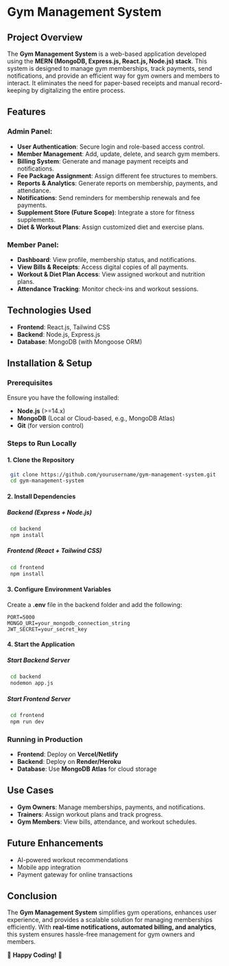 # Gym Management System

## Project Overview
The **Gym Management System** is a web-based application developed using the **MERN (MongoDB, Express.js, React.js, Node.js) stack**. This system is designed to manage gym memberships, track payments, send notifications, and provide an efficient way for gym owners and members to interact. It eliminates the need for paper-based receipts and manual record-keeping by digitalizing the entire process.

## Features
### Admin Panel:
- **User Authentication**: Secure login and role-based access control.
- **Member Management**: Add, update, delete, and search gym members.
- **Billing System**: Generate and manage payment receipts and notifications.
- **Fee Package Assignment**: Assign different fee structures to members.
- **Reports & Analytics**: Generate reports on membership, payments, and attendance.
- **Notifications**: Send reminders for membership renewals and fee payments.
- **Supplement Store (Future Scope)**: Integrate a store for fitness supplements.
- **Diet & Workout Plans**: Assign customized diet and exercise plans.

### Member Panel:
- **Dashboard**: View profile, membership status, and notifications.
- **View Bills & Receipts**: Access digital copies of all payments.
- **Workout & Diet Plan Access**: View assigned workout and nutrition plans.
- **Attendance Tracking**: Monitor check-ins and workout sessions.

## Technologies Used
- **Frontend**: React.js, Tailwind CSS
- **Backend**: Node.js, Express.js
- **Database**: MongoDB (with Mongoose ORM)

## Installation & Setup
### Prerequisites
Ensure you have the following installed:
- **Node.js** (>=14.x)
- **MongoDB** (Local or Cloud-based, e.g., MongoDB Atlas)
- **Git** (for version control)

### Steps to Run Locally
#### 1. Clone the Repository
```sh
 git clone https://github.com/yourusername/gym-management-system.git
 cd gym-management-system
```
#### 2. Install Dependencies
##### Backend (Express + Node.js)
```sh
 cd backend
 npm install
```
##### Frontend (React + Tailwind CSS)
```sh
 cd frontend
 npm install
```
#### 3. Configure Environment Variables
Create a **.env** file in the backend folder and add the following:
```env
PORT=5000
MONGO_URI=your_mongodb_connection_string
JWT_SECRET=your_secret_key
```
#### 4. Start the Application
##### Start Backend Server
```sh
 cd backend
 nodemon app.js
```
##### Start Frontend Server
```sh
 cd frontend
 npm run dev
```

### Running in Production
- **Frontend**: Deploy on **Vercel/Netlify**
- **Backend**: Deploy on **Render/Heroku**
- **Database**: Use **MongoDB Atlas** for cloud storage

## Use Cases
- **Gym Owners**: Manage memberships, payments, and notifications.
- **Trainers**: Assign workout plans and track progress.
- **Gym Members**: View bills, attendance, and workout schedules.

## Future Enhancements
- AI-powered workout recommendations
- Mobile app integration
- Payment gateway for online transactions

## Conclusion
The **Gym Management System** simplifies gym operations, enhances user experience, and provides a scalable solution for managing memberships efficiently. With **real-time notifications, automated billing, and analytics**, this system ensures hassle-free management for gym owners and members.


🚀 **Happy Coding!** 🎉

